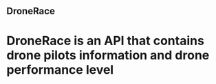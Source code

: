 ## DroneRace
# DroneRace is an API that contains drone pilots information and drone performance level 
